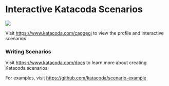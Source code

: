 # Interactive Katacoda Scenarios

[![](http://shields.katacoda.com/katacoda/caggegi/count.svg)](https://www.katacoda.com/caggegi "Get your profile on Katacoda.com")

Visit https://www.katacoda.com/caggegi to view the profile and interactive scenarios

### Writing Scenarios
Visit https://www.katacoda.com/docs to learn more about creating Katacoda scenarios

For examples, visit https://github.com/katacoda/scenario-example
